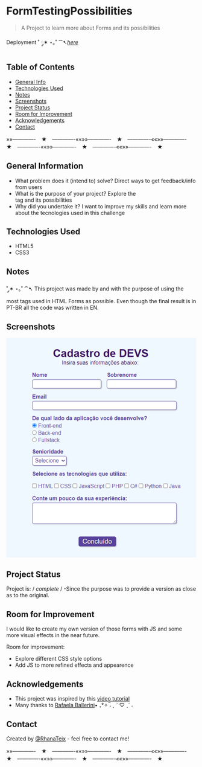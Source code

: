 # FormTestingPossibilities
>A Project to learn more about Forms and its possibilities

Deployment ˚ ༘✶ ⋆｡˚ ⁀➷[_here_](https://rhanateix.github.io/FormTestingPossibilities/)

## Table of Contents
* [General Info](#general-information)
* [Technologies Used](#technologies-used)
* [Notes](#notes)
* [Screenshots](#screenshots)
* [Project Status](#project-status)
* [Room for Improvement](#room-for-improvement)
* [Acknowledgements](#acknowledgements)
* [Contact](#contact)


»»————-　★　————-««»»————-　★　————-««»»————-　★　————-««»»————-　★　————-««»»————-　★　




## General Information

- What problem does it (intend to) solve? Direct ways to get feedback/info  from users
- What is the purpose of your project? Explore the <form> tag and its possibilities
- Why did you undertake it? I want to improve my skills and learn more about the tecnologies used in this challenge


## Technologies Used
- HTML5
- CSS3

## Notes
  
  ˚ ༘✶ ⋆｡˚ ⁀➷ This project was made by and with the purpose of using the most tags used in HTML Forms as possible. 
  Even though the final result is in PT-BR all the code was written in EN.
  
  
## Screenshots
![Final Result](formsresultpurple.png)


## Project Status
Project is: / _complete_ / -Since the purpose was to provide a version as close as to the original.


## Room for Improvement

  I would like to create my own version of those forms with JS and some more visual effects in the near future.

Room for improvement:
- Explore different CSS style options
- Add JS to more refined effects and appearence

## Acknowledgements

- This project was inspired by this [video tutorial](https://www.youtube.com/watch?v=wwqOJ2o84S4)
- Many thanks to [Rafaela Ballerini](https://github.com/rafaballerini)• ₊°✧︡ ˗ ˏ ˋ ♡ ˎˊ ˗


## Contact
Created by [@RhanaTeix](https://www.linkedin.com/in/rhan%C3%A1-teixeira-111181227/) - feel free to contact me!

»»————-　★　————-««»»————-　★　————-««»»————-　★　————-««»»————-　★　————-««»»————-　★　

  
